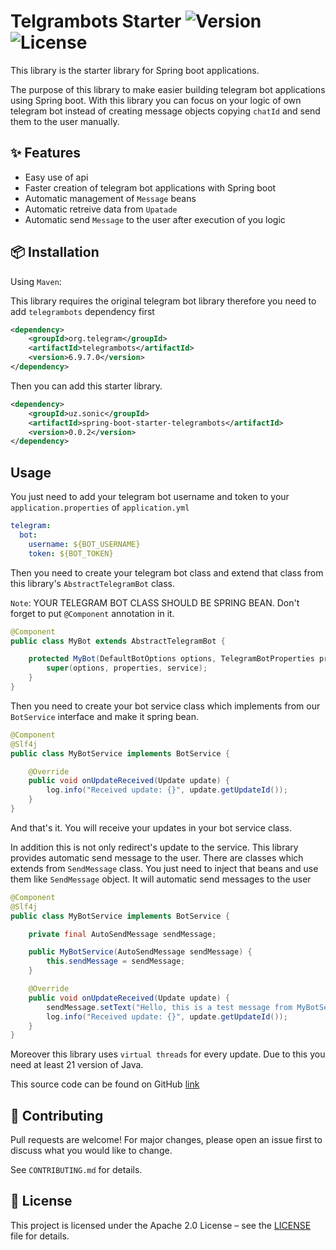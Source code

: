 # Telgrambots Starter ![Version](https://img.shields.io/badge/version-0.0.2-blue.svg) ![License](https://img.shields.io/badge/license-apache2.0-green.svg)
This library is the starter library for Spring boot applications. 

The purpose of this library to make easier building telegram bot applications using Spring boot. 
With this library you can focus on your logic of own telegram bot instead of creating message objects copying `chatId` and send them to the user manually. 

## ✨ Features
- Easy use of api
- Faster creation of telegram bot applications with Spring boot
- Automatic management of `Message` beans
- Automatic retreive data from `Upatade`
- Automatic send `Message` to the user after execution of you logic

## 📦 Installation

Using `Maven`:

This library requires the original telegram bot library therefore you need to add `telegrambots` dependency first
```xml
<dependency>
    <groupId>org.telegram</groupId>
    <artifactId>telegrambots</artifactId>
    <version>6.9.7.0</version>
</dependency>
```

Then you can add this starter library. 
```xml
<dependency>
    <groupId>uz.sonic</groupId>
    <artifactId>spring-boot-starter-telegrambots</artifactId>
    <version>0.0.2</version>
</dependency>
```


## **Usage**
You just need to add your telegram bot username and token to your `application.properties` of `application.yml`

```yml
telegram:
  bot:
    username: ${BOT_USERNAME}
    token: ${BOT_TOKEN}
```

Then you need to create your telegram bot class and extend that class from this library's `AbstractTelegramBot` class. 

`Note`: YOUR TELEGRAM BOT CLASS SHOULD BE SPRING BEAN. Don't forget to put `@Component` annotation in it.

```java
@Component
public class MyBot extends AbstractTelegramBot {

    protected MyBot(DefaultBotOptions options, TelegramBotProperties properties, BotService service) {
        super(options, properties, service);
    }
}
```

Then you need to create your bot service class which implements from our `BotService` interface and make it spring bean.

```java
@Component
@Slf4j
public class MyBotService implements BotService {

    @Override
    public void onUpdateReceived(Update update) {
        log.info("Received update: {}", update.getUpdateId());
    }
}
```
And that's it. You will receive your updates in your bot service class. 

In addition this is not only redirect's update to the service. This library provides automatic send message to the user. 
There are classes which extends from `SendMessage` class. You just need to inject that beans and use them like `SendMessage` object.
It will automatic send messages to the user

```java
@Component
@Slf4j
public class MyBotService implements BotService {

    private final AutoSendMessage sendMessage;

    public MyBotService(AutoSendMessage sendMessage) {
        this.sendMessage = sendMessage;
    }

    @Override
    public void onUpdateReceived(Update update) {
        sendMessage.setText("Hello, this is a test message from MyBotService!");
        log.info("Received update: {}", update.getUpdateId());
    }
}
```

Moreover this library uses `virtual threads` for every update. Due to this you need at least 21 version of Java.

This source code can be found on GitHub [link](https://github.com/abdurasul29052002/telegrambots-sample)

## 🤝 Contributing

Pull requests are welcome! For major changes, please open an issue first to discuss what you would like to change.

See `CONTRIBUTING.md` for details.

## 📄 License

This project is licensed under the Apache 2.0 License – see the [LICENSE](LICENSE) file for details.

